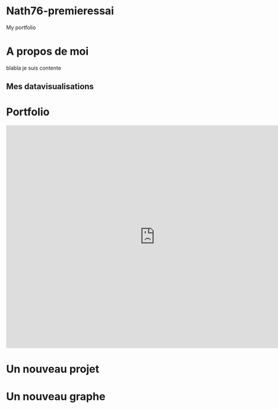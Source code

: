 # Nath76-premieressai
My portfolio

# A propos de moi 
blabla je suis contente 

## Mes datavisualisations 

# Portfolio

<iframe
  width="800"
  height="600"
  src="https://retina.cortext.net/#/embed/?url=https%3A%2F%2Fassets.cortext.net%2Fdocs%2F05327930c7aab4a7b8a61e7da46a904a"
  frameBorder="0"
  title="Retina"
  allowFullScreen
></iframe>

# Un nouveau projet 

<script src="https://www.graphica.app/graphicajs/papaparse.min.js" type="text/javascript"></script>
<script src="https://www.graphica.app/graphicajs/graphica.1.0.42.js" type="text/javascript"></script>
<!-- SCImago Graphica © All rights reserved, 2021. https://www.graphica.app -->

# Un nouveau graphe

<!DOCTYPE html>
<meta charset="utf-8">
<script src="https://labeleditor.cortext.net/svg_postmessage.js"></script>
<head>
<title>Bump Graph</title>
<style>
@import url(.bump_lib/style.css?20120521)

# Un graphe sur Power BI

<iframe title="tableau de bord1606" width="600" height="373.5" src="https://app.powerbi.com/view?r=eyJrIjoiMjU4ZTA3ZmEtY2RjYi00YjcxLWIyMmQtYWE2ZjM1YmQyNjRjIiwidCI6ImI1ZWNkMTJhLTQ5YzAtNGQ2MC04OTI5LWZjOTQwMzA1MGRkMyJ9" frameborder="0" allowFullScreen="true"></iframe>


